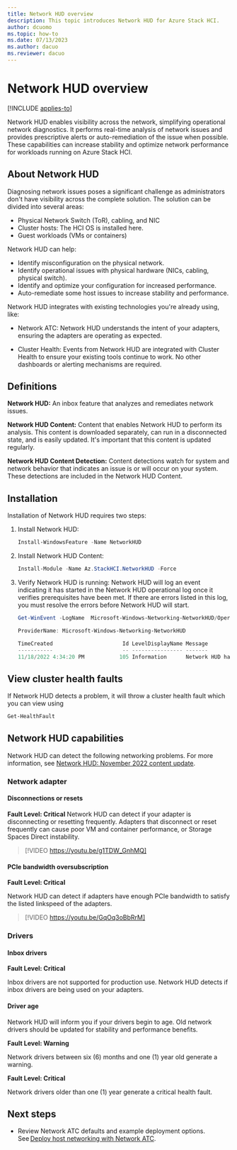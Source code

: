 ```yaml
---
title: Network HUD overview 
description: This topic introduces Network HUD for Azure Stack HCI.
author: dcuomo
ms.topic: how-to
ms.date: 07/13/2023
ms.author: dacuo 
ms.reviewer: dacuo
---
```


# Network HUD overview

[!INCLUDE [applies-to]( ../../includes/hci-applies-to-22h2-21h2.md)]

Network HUD enables visibility across the network, simplifying operational network diagnostics. It performs real-time analysis of network issues and provides prescriptive alerts or auto-remediation of the issue when possible. These capabilities can increase stability and optimize network performance for workloads running on Azure Stack HCI.

## About Network HUD

Diagnosing network issues poses a significant challenge as administrators don't have visibility across the complete solution. The solution can be divided into several areas:

- Physical Network Switch (ToR), cabling, and NIC
- Cluster hosts: The HCI OS is installed here.
- Guest workloads (VMs or containers)

Network HUD can help:

- Identify misconfiguration on the physical network.
- Identify operational issues with physical hardware (NICs, cabling, physical switch).
- Identify and optimize your configuration for increased performance.
- Auto-remediate some host issues to increase stability and performance.

Network HUD integrates with existing technologies you're already using, like:

- Network ATC: Network HUD understands the intent of your adapters, ensuring the adapters are operating as expected.

- Cluster Health: Events from Network HUD are integrated with Cluster Health to ensure your existing tools continue to work. No other dashboards or alerting mechanisms are required.

## Definitions

**Network HUD:** An inbox feature that analyzes and remediates network issues.

**Network HUD Content:** Content that enables Network HUD to perform its analysis. This content is downloaded separately, can run in a disconnected state, and is easily updated. It's important that this content is updated regularly.

**Network HUD Content Detection:** Content detections watch for system and network behavior that indicates an issue is or will occur on your system. These detections are included in the Network HUD Content.

## Installation

Installation of Network HUD requires two steps:

1. Install Network HUD:

   ```PowerShell
   Install-WindowsFeature -Name NetworkHUD 
   ```

1. Install Network HUD Content:

   ```PowerShell
   Install-Module -Name Az.StackHCI.NetworkHUD -Force
   ```
   
1. Verify Network HUD is running: Network HUD will log an event indicating it has started in the Network HUD operational log once it verifies prerequisites have been met. If there are errors listed in this log, you must resolve the errors before Network HUD will start.

   ```PowerShell
   Get-WinEvent -LogName  Microsoft-Windows-Networking-NetworkHUD/Operational

   ProviderName: Microsoft-Windows-Networking-NetworkHUD

   TimeCreated                      Id LevelDisplayName Message
   -----------                      -- ---------------- -------
   11/18/2022 4:34:20 PM           105 Information      Network HUD has successfully started.
   ```

## View cluster health faults

If Network HUD detects a problem, it will throw a cluster health fault which you can view using

   ```PowerShell
   Get-HealthFault
   ```

## Network HUD capabilities

Network HUD can detect the following networking problems. For more information, see [Network HUD: November 2022 content update](https://techcommunity.microsoft.com/t5/networking-blog/network-hud-november-2022-content-update-has-arrived/ba-p/3676158).

### Network adapter

#### Disconnections or resets

**Fault Level: Critical**
Network HUD can detect if your adapter is disconnecting or resetting frequently. Adapters that disconnect or reset frequently can cause poor VM and container performance, or Storage Spaces Direct instability.

> [!VIDEO https://youtu.be/g1TDW_GnhMQ]

#### PCIe bandwidth oversubscription

**Fault Level: Critical**

Network HUD can detect if adapters have enough PCIe bandwidth to satisfy the listed linkspeed of the adapters.

> [!VIDEO https://youtu.be/GqOq3oBbRrM]

### Drivers

#### Inbox drivers

**Fault Level: Critical**

Inbox drivers are not supported for production use. Network HUD detects if inbox drivers are being used on your adapters.

#### Driver age

Network HUD will inform you if your drivers begin to age. Old network drivers should be updated for stability and performance benefits.

**Fault Level: Warning**

Network drivers between six (6) months and one (1) year old generate a warning.

**Fault Level: Critical**

Network drivers older than one (1) year generate a critical health fault.

## Next steps

- Review Network ATC defaults and example deployment options. See [Deploy host networking with Network ATC](..\deploy\network-atc.md).

